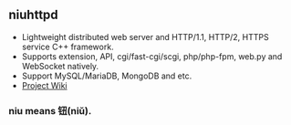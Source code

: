 ## niuhttpd
* Lightweight distributed web server and HTTP/1.1, HTTP/2, HTTPS service C++ framework.
* Supports extension, API, cgi/fast-cgi/scgi, php/php-fpm, web.py and WebSocket natively.
* Support MySQL/MariaDB, MongoDB and etc.
* [Project Wiki](https://github.com/uplusware/niuhttpd/wiki/)

### niu means 钮(niǔ).
